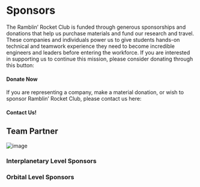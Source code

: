 # **Sponsors**


The Ramblin’ Rocket Club is funded through generous sponsorships and donations that help us purchase materials and fund our research and travel. These companies and individuals power us to give students hands-on technical and teamwork experience they need to become incredible engineers and leaders before entering the workforce. If you are interested in supporting us to continue this mission, please consider donating through this button:

#### **Donate Now**

If you are representing a company, make a material donation, or wish to sponsor Ramblin’ Rocket Club, please contact us here:

#### **Contact Us!**


## **Team Partner** 

![image](https://user-images.githubusercontent.com/116322179/197682261-6ee284ca-bf15-45b3-8a7d-b24f40623eb2.png)


### **Interplanetary Level Sponsors**


### **Orbital Level Sponsors**



